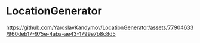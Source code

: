 # LocationGenerator

https://github.com/YaroslavKandymov/LocationGenerator/assets/77904633/960deb17-975e-4aba-ae43-1799e7b8c8d5
